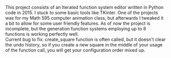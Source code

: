 This project consists of an Iterated function system editor written in Python code in 2015.  I stuck to some basic tools like TKinter.  One of the projects was for my Math 595 computer animation class, but afterwards I tweaked it a bit to allow for some user friendly features.  As of now the project is incomplete, but the generation function systems employing up to 8 functions is working perfectly well.  
Current bug to fix: create_square function is often called, but it doesn't clear the undo history, so if you create a new square in the middle of your usage of the function call, you will get your configuration order mixed up.

